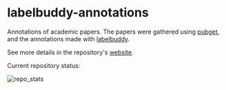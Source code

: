 # labelbuddy-annotations

Annotations of academic papers.
The papers were gathered using [pubget](https://github.com/neuroquery/pubget), and the annotations made with [labelbuddy](https://jeromedockes.github.io/labelbuddy).

See more details in the repository's [website](https://neurodatascience.github.io/labelbuddy-annotations/overview.html).

Current repository status:

![repo_stats](https://neurodatascience.github.io/labelbuddy-annotations/generated/repo_stats.svg)

